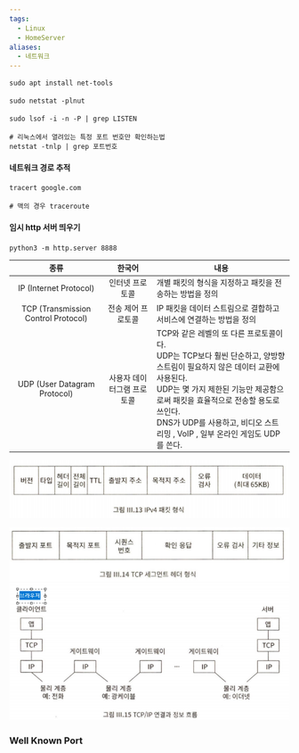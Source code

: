 ```yaml
---
tags:
  - Linux
  - HomeServer
aliases:
  - 네트워크
---
```

```shell
sudo apt install net-tools

sudo netstat -plnut

sudo lsof -i -n -P | grep LISTEN

# 리눅스에서 열려있는 특정 포트 번호만 확인하는법
netstat -tnlp | grep 포트번호

```

#### 네트워크 경로 추적
```shell
tracert google.com

# 맥의 경우 traceroute
```

#### 임시 http 서버 띄우기
```shell
python3 -m http.server 8888
```

|                 종류                  |      한국어       | 내용                                                                                                                                                                                            |
| :---------------------------------: | :------------: | --------------------------------------------------------------------------------------------------------------------------------------------------------------------------------------------- |
|       IP (Internet Protocol)        |    인터넷 프로토콜    | 개별 패킷의 형식을 지정하고 패킷을 전송하는 방법을 정의                                                                                                                                                               |
| TCP (Transmission Control Protocol) |   전송 제어 프로토콜   | IP 패킷을 데이터 스트림으로 결합하고 서비스에 연결하는 방법을 정의                                                                                                                                                        |
|    UDP (User Datagram Protocol)     | 사용자 데이터그램 프로토콜 | TCP와 같은 레벨의 또 다른 프로토콜이다. <br>UDP는 TCP보다 훨씬 단순하고, 양방향 스트림이 필요하지 않은 데이터 교환에 사용된다. <br>UDP는 몇 가지 제한된 기능만 제공함으로써 패킷을 효율적으로 전송할 용도로 쓰인다. <br>DNS가 UDP를 사용하고, 비디오 스트리밍 , VoIP , 일부 온라인 게임도 UDP를 쓴다. |


![](network.png)

![](network-1.png)
![](network-2.png)
### Well Known Port
